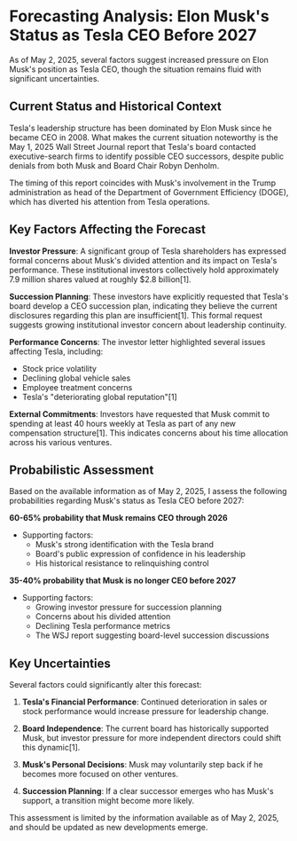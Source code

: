 # Forecasting Analysis: Elon Musk's Status as Tesla CEO Before 2027

As of May 2, 2025, several factors suggest increased pressure on Elon Musk's position as Tesla CEO, though the situation remains fluid with significant uncertainties.

## Current Status and Historical Context

Tesla's leadership structure has been dominated by Elon Musk since he became CEO in 2008. What makes the current situation noteworthy is the May 1, 2025 Wall Street Journal report that Tesla's board contacted executive-search firms to identify possible CEO successors, despite public denials from both Musk and Board Chair Robyn Denholm.

The timing of this report coincides with Musk's involvement in the Trump administration as head of the Department of Government Efficiency (DOGE), which has diverted his attention from Tesla operations.

## Key Factors Affecting the Forecast

**Investor Pressure**: A significant group of Tesla shareholders has expressed formal concerns about Musk's divided attention and its impact on Tesla's performance. These institutional investors collectively hold approximately 7.9 million shares valued at roughly $2.8 billion[1].

**Succession Planning**: These investors have explicitly requested that Tesla's board develop a CEO succession plan, indicating they believe the current disclosures regarding this plan are insufficient[1]. This formal request suggests growing institutional investor concern about leadership continuity.

**Performance Concerns**: The investor letter highlighted several issues affecting Tesla, including:
- Stock price volatility
- Declining global vehicle sales
- Employee treatment concerns
- Tesla's "deteriorating global reputation"[1]

**External Commitments**: Investors have requested that Musk commit to spending at least 40 hours weekly at Tesla as part of any new compensation structure[1]. This indicates concerns about his time allocation across his various ventures.

## Probabilistic Assessment

Based on the available information as of May 2, 2025, I assess the following probabilities regarding Musk's status as Tesla CEO before 2027:

**60-65% probability that Musk remains CEO through 2026**
- Supporting factors:
  - Musk's strong identification with the Tesla brand
  - Board's public expression of confidence in his leadership
  - His historical resistance to relinquishing control

**35-40% probability that Musk is no longer CEO before 2027**
- Supporting factors:
  - Growing investor pressure for succession planning
  - Concerns about his divided attention
  - Declining Tesla performance metrics
  - The WSJ report suggesting board-level succession discussions

## Key Uncertainties

Several factors could significantly alter this forecast:

1. **Tesla's Financial Performance**: Continued deterioration in sales or stock performance would increase pressure for leadership change.

2. **Board Independence**: The current board has historically supported Musk, but investor pressure for more independent directors could shift this dynamic[1].

3. **Musk's Personal Decisions**: Musk may voluntarily step back if he becomes more focused on other ventures.

4. **Succession Planning**: If a clear successor emerges who has Musk's support, a transition might become more likely.

This assessment is limited by the information available as of May 2, 2025, and should be updated as new developments emerge.